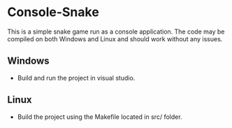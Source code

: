 # Console-Snake

This is a simple snake game run as a console application.
The code may be compiled on both Windows and Linux and should work without any issues.

## Windows
- Build and run the project in visual studio.

## Linux
- Build the project using the Makefile located in src/ folder.